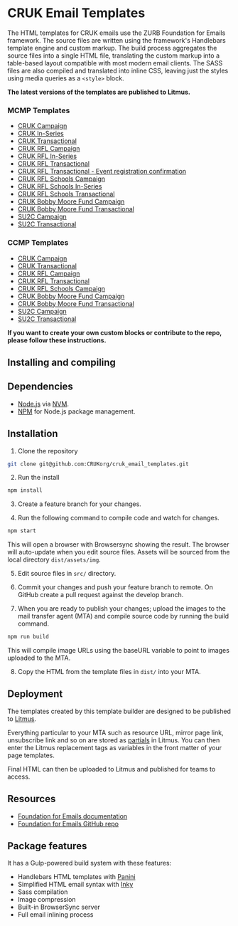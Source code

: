 # CRUK Email Templates

The HTML templates for CRUK emails use the ZURB Foundation for Emails framework. The source files are written using the framework's Handlebars template engine and custom markup. The build process aggregates the source files into a single HTML file, translating the custom markup into a table-based layout compatible with most modern email clients. The SASS files are also compiled and translated into inline CSS, leaving just the styles using media queries as a `<style>` block.

**The latest versions of the templates are published to Litmus.**

### MCMP Templates

* [CRUK Campaign](https://litmus.com/builder/6114cbd)
* [CRUK In-Series](https://litmus.com/builder/6b0d08b)
* [CRUK Transactional](https://litmus.com/builder/64fdbc7)
* [CRUK RFL Campaign](https://litmus.com/builder/0de4926)
* [CRUK RFL In-Series](https://litmus.com/builder/8016ed0)
* [CRUK RFL Transactional](https://litmus.com/builder/6392e82)
* [CRUK RFL Transactional - Event registration confirmation](https://litmus.com/builder/8222198)
* [CRUK RFL Schools Campaign](https://litmus.com/builder/6d01e2f)
* [CRUK RFL Schools In-Series](https://litmus.com/builder/db6e565)
* [CRUK RFL Schools Transactional](https://litmus.com/builder/941c1fc)
* [CRUK Bobby Moore Fund Campaign](https://litmus.com/builder/c7394f7)
* [CRUK Bobby Moore Fund Transactional](https://litmus.com/builder/9d98586)
* [SU2C Campaign](https://litmus.com/builder/890ec44)
* [SU2C Transactional](https://litmus.com/builder/2e8de51)

### CCMP Templates

* [CRUK Campaign](https://litmus.com/builder/677040f)
* [CRUK Transactional](https://litmus.com/builder/8581508)
* [CRUK RFL Campaign](https://litmus.com/builder/48d90c0)
* [CRUK RFL Transactional](https://litmus.com/builder/01b415a)
* [CRUK RFL Schools Campaign](https://litmus.com/builder/a83d8e1)
* [CRUK Bobby Moore Fund Campaign](https://litmus.com/builder/6894176)
* [CRUK Bobby Moore Fund Transactional](https://litmus.com/builder/65061df)
* [SU2C Campaign](https://litmus.com/builder/26e7f07)
* [SU2C Transactional](https://litmus.com/builder/8c53026)

**If you want to create your own custom blocks or contribute to the repo, please follow these instructions.**

## Installing and compiling

## Dependencies

* [Node.js](https://nodejs.org/en/) via [NVM](https://github.com/creationix/nvm).
* [NPM](https://www.npmjs.com/) for Node.js package management.

## Installation

1. Clone the repository
```bash
git clone git@github.com:CRUKorg/cruk_email_templates.git
```

2. Run the install
```bash
npm install
```

3. Create a feature branch for your changes.

4. Run the following command to compile code and watch for changes.
```bash
npm start
```
This will open a browser with Browsersync showing the result. The browser will auto-update when you edit source files. Assets will be sourced from the local directory `dist/assets/img`.

5. Edit source files in `src/` directory.

6. Commit your changes and push your feature branch to remote. On GitHub create a pull request against the develop branch.

7. When you are ready to publish your changes; upload the images to the mail transfer agent (MTA) and compile source code by running the build command.
```bash
npm run build
```
This will compile image URLs using the baseURL variable to point to images uploaded to the MTA.

8. Copy the HTML from the template files in `dist/` into your MTA.

## Deployment

The templates created by this template builder are designed to be published to [Litmus](https://litmus.com).

Everything particular to your MTA such as resource URL, mirror page link, unsubscribe link and so on are stored as [partials](https://litmus.com/blog/create-and-manage-dynamic-code-blocks-easily-with-partials) in Litmus. You can then enter the Litmus replacement tags as variables in the front matter of your page templates.

Final HTML can then be uploaded to Litmus and published for teams to access.

## Resources

* [Foundation for Emails documentation](http://foundation.zurb.com/emails/docs/)
* [Foundation for Emails GitHub repo](https://github.com/zurb/foundation-emails)

## Package features

It has a Gulp-powered build system with these features:

- Handlebars HTML templates with [Panini](http://github.com/zurb/panini)
- Simplified HTML email syntax with [Inky](http://github.com/zurb/inky)
- Sass compilation
- Image compression
- Built-in BrowserSync server
- Full email inlining process

